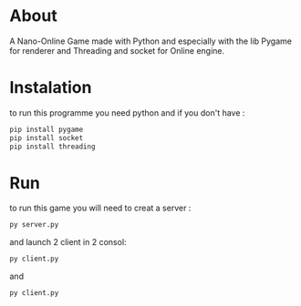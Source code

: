 # About

A Nano-Online Game made with Python and especially with the lib Pygame for renderer and Threading and socket for Online engine.

# Instalation

to run this programme you need python and if you don't have :

```bash
pip install pygame
pip install socket
pip install threading
```

# Run 

to run this game you will need to creat a server :

```bash
py server.py
```

and launch 2 client in 2 consol: 

```bash
py client.py
```
and
```bash
py client.py
```
